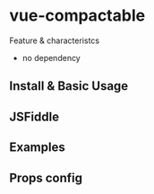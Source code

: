 # vue-compactable

Feature & characteristcs

* no dependency

## Install & Basic Usage

## JSFiddle

## Examples

## Props config
